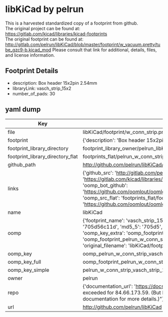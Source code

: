 # libKiCad by pelrun  
This is a harvested standardized copy of a footprint from github.  
The original project can be found at:  
https://gitlab.com/kicad/libraries/kicad-footprints  
The original footprint can be found at:
http://gitlab.com/pelrun/libKiCad/blob/master/footprint/w_vacuum.pretty/tube_gzc9-b.kicad_mod
Please consult that link for additional, details, files, and license information.  
## Footprint Details
* description: Box header 15x2pin 2.54mm  
* libraryLink: vasch_strip_15x2  
* number_of_pads: 30  
## yaml dump  
| Key | Value |  
| --- | --- |  
| file | libKiCad/footprint/w_conn_strip.pretty/vasch_strip_15x2.kicad_mod |  
| footprint | {'description': 'Box header 15x2pin 2.54mm', 'libraryLink': 'vasch_strip_15x2', 'number_of_pads': 30} |  
| footprint_library_directory | footprint_library_owner/pelrun_libKiCad |  
| footprint_library_directory_flat | footprints_flat/pelrun_w_conn_strip_vasch_strip_15x2/working |  
| github_path | http://github.com/pelrun/libKiCad/blob/master/footprint/w_conn_strip.pretty/vasch_strip_15x2.kicad_mod |  
| links | {'github_src': 'http://gitlab.com/pelrun/libKiCad/blob/master/footprint/w_vacuum.pretty/tube_gzc9-b.kicad_mod', 'github_src_repo': 'https://gitlab.com/kicad/libraries/kicad-footprints', 'oomp_bot': 'footprints/pelrun_w_conn_strip_vasch_strip_15x2/working', 'oomp_bot_github': 'https://github.com/oomlout/oomlout_oomp_footprint_bot/tree/main/footprints/pelrun_w_conn_strip_vasch_strip_15x2/working', 'oomp_src_flat': 'footprints_flat/footprints_flat/pelrun_w_conn_strip_vasch_strip_15x2/working', 'oomp_src_flat_github': 'https://github.com/oomlout/oomlout_oomp_footprint_src/tree/main/footprints_flat/pelrun_w_conn_strip_vasch_strip_15x2/working'} |  
| name | libKiCad |  
| oomp | {'footprint_name': 'vasch_strip_15x2', 'library_name': 'w_conn_strip', 'md5': '705d56c11d178c560799c9d78763a6c7', 'md5_10': '705d56c11d', 'md5_5': '705d5', 'md5_6': '705d56', 'oomp_key': 'oomp_pelrun_w_conn_strip_vasch_strip_15x2', 'oomp_key_extra': 'oomp_footprint_pelrun_w_conn_strip_vasch_strip_15x2', 'oomp_key_full': 'oomp_footprint_pelrun_w_conn_strip_vasch_strip_15x2_705d56', 'oomp_key_simple': 'pelrun_w_conn_strip_vasch_strip_15x2', 'original_filename': 'libKiCad/footprint/w_conn_strip.pretty/vasch_strip_15x2.kicad_mod', 'owner_name': 'pelrun'} |  
| oomp_key | oomp_pelrun_w_conn_strip_vasch_strip_15x2 |  
| oomp_key_full | oomp_footprint_pelrun_w_conn_strip_vasch_strip_15x2 |  
| oomp_key_simple | pelrun_w_conn_strip_vasch_strip_15x2 |  
| owner | pelrun |  
| repo | {'documentation_url': 'https://docs.github.com/rest/overview/resources-in-the-rest-api#rate-limiting', 'message': "API rate limit exceeded for 84.66.173.59. (But here's the good news: Authenticated requests get a higher rate limit. Check out the documentation for more details.)"} |  
| url | http://github.com/pelrun/libKiCad |  

